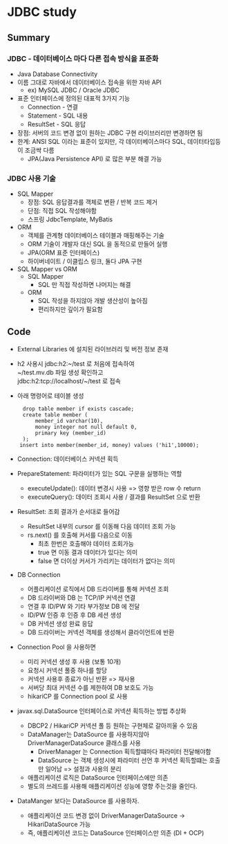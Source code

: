# JDBC study
## Summary
### JDBC - 데이터베이스 마다 다른 접속 방식을 표준화  
* Java Database Connectivity
* 이름 그대로 자바에서 데이터베이스 접속을 위한 자바 API
  * ex) MySQL JDBC / Oracle JDBC
* 표준 인터페이스에 정의된 대표적 3가지 기능
  * Connection - 연결
  * Statement - SQL 내용
  * ResultSet - SQL 응답
* 장점: 서버의 코드 변경 없이 원하는 JDBC 구현 라이브러리만 변경하면 됨
* 한계: ANSI SQL 이라는 표준이 있지만, 각 데이터베이스마다 SQL, 데이터타입등이 조금싹 다름
  * JPA(Java Persistence API) 로 많은 부분 해결 가능

### JDBC 사용 기술
* SQL Mapper
  * 장점: SQL 응답결과를 객체로 변환 / 반복 코드 제거
  * 단점: 직접 SQL 작성해야함
  * 스프링 JdbcTemplate, MyBatis 
* ORM
  * 객체를 관계형 데이터베이스 테이블과 매핑해주는 기술
  * ORM 기술이 개발자 대신 SQL 을 동적으로 만들어 실행
  * JPA(ORM 표준 인터페이스)
  * 하이버네이트 / 이클립스 링크, 둘다 JPA 구현
* SQL Mapper vs ORM
  * SQL Mapper
    * SQL 만 직접 작성하면 나머지는 해결
  * ORM
    * SQL 작성을 하지않아 개발 생산성이 높아짐
    * 편리하지만 깊이가 필요함

## Code
* External Libraries 에 설치된 라이브러리 및 버전 정보 존재
* h2 사용시 jdbc:h2:~/test 로 처음에 접속하여  
  ~/test.mv.db 파일 생성 확인하고  
  jdbc:h2:tcp://localhost/~/test 로 접속

* 아래 명령어로 테이블 생성
```
     drop table member if exists cascade;
     create table member (
         member_id varchar(10),
         money integer not null default 0,
         primary key (member_id)
     );
    insert into member(member_id, money) values ('hi1',10000);
```
* Connection: 데이터베이스 커넥션 획득
* PrepareStatement: 파라미터가 있는 SQL 구문을 실행하는 역할
  * executeUpdate(): 데이터 변경시 사용 => 영향 받은 row 수 return
  * executeQuery(): 데이터 조회시 사용 / 결과를 ResultSet 으로 반환 
* ResultSet: 조회 결과가 순서대로 들어감
  * ResultSet 내부의 cursor 를 이동해 다음 데이터 조회 가능
  * rs.next() 를 호출해 커서를 다음으로 이동
    * 최초 한번은 호출해야 데이터 조회가능
    * true 면 이동 결과 데이터가 있다는 의미
    * false 면 더이상 커서가 가리키는 데이터가 없다는 의미

* DB Connection
  * 어플리케이션 로직에서 DB 드라이버를 통해 커넥션 조회
  * DB 드라이버와 DB 는 TCP/IP 커넥션 연결
  * 연결 후 ID/PW 와 기타 부가정보 DB 에 전달
  * ID/PW 인증 후 인증 후 DB 세션 생성
  * DB 커넥션 생성 완료 응답
  * DB 드라이버는 커넥션 객체를 생성해서 클라이언트에 반환
* Connection Pool 을 사용하면
  * 미리 커넥션 생성 후 사용 (보통 10개)
  * 요청시 커넥션 풀중 하나를 할당
  * 커넥션 사용후 종료가 아닌 반환 => 재사용
  * 서버당 최대 커넥션 수를 제한하여 DB 보호도 가능
  * hikariCP 를 Connection pool 로 사용
* javax.sql.DataSource 인터페이스로 커넥션 획득하는 방법 추상화
  * DBCP2 / HikariCP 커넥션 풀 등 원하는 구현체로 갈아끼울 수 있음
  * DataManager는 DataSource 를 사용하지않아 DriverManagerDataSource 클래스를 사용
    * DriverManager 는 Connection 획득할떄마다 파라미터 전달해야함
    * DataSource 는 객체 생성시에 파라미터 선언 후 커넥션 획득할떄는 호출만 일어남 => 설정과 사용의 분리
  * 애플리케이션 로직은 DataSource 인터페이스에만 의존
  * 별도의 쓰레드를 사용해 애플리케이션 성능에 영향 주는것을 줄인다.
* DataManger 보다는 DataSource 를 사용하자.
  * 애플리케이션 코드 변경 없이 DriverManagerDataSource -> HikariDataSource 가능
  * 즉, 애플리케이션 코드는 DataSource 인터페이스만 의존 (DI + OCP)

